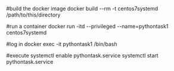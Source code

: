 #build the docker image
docker build --rm -t centos7systemd /path/to/this/directory

#run a container
docker run -itd --privileged --name=pythontask1 centos7systemd

#log in 
docker exec -it pythontask1 /bin/bash

#execute
systemctl enable pythontask.service
systemctl start pythontask.service
